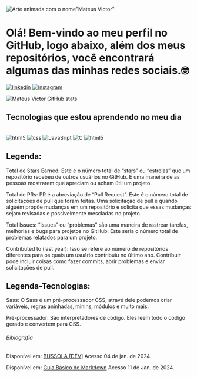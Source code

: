 
![Arte animada com o nome"Mateus VIctor"](https://github.com/Mateusvct1/Mateusvct1/blob/main/arte%20animada.gif)

# **Olá! Bem-vindo ao meu perfil no GitHub, logo abaixo, além dos meus repositórios, você encontrará algumas das minhas redes sociais.🤓**

[![linkedin](https://img.shields.io/badge/LinkedIn-0077B5?style=for-the-badge&logo=linkedin&logoColor=white)](https://www.linkedin.com/in/mateusvct1/)
[![Instagram](https://img.shields.io/badge/Instagram-E4405F?style=for-the-badge&logo=instagram&logoColor=white)](https://www.instagram.com/mateusvct1//)

![Mateus Victor GitHub stats](https://github-readme-stats.vercel.app/api?username=Mateusvct1&show_icons=true&theme=dark)

## Tecnologias que estou aprendendo no meu dia

<div style="display: inline-block"><br/>
<img style= "align: center" alt="html5" src="https://img.shields.io/badge/HTML5-E34F26?style=for-the-badge&logo=html5&logoColor=white">
<img style= "align: center" alt="css" src="https://img.shields.io/badge/CSS3-1572B6?style=for-the-badge&logo=css3&logoColor=white" >
<img style= "align: center" alt="JavaSript" src="https://img.shields.io/badge/JavaScript-323330?style=for-the-badge&logo=javascript&logoColor=F7DF1E" >
<img style= "align: center" alt="C" src="https://img.shields.io/badge/C-00599C?style=for-the-badge&logo=c&logoColor=white" >
<img style= "align: center" alt="html5" src="https://img.shields.io/badge/Sass-CC6699?style=for-the-badge&logo=sass&logoColor=white">
 
## Legenda:
<p>
  Total de Stars Earned: Este é o número total de “stars” ou “estrelas” que um repositório recebeu de outros usuários no GitHub. É uma maneira de as pessoas mostrarem que apreciam ou acham útil um projeto.
</p>
<p>
Total de PRs: PR é a abreviação de “Pull Request”. Este é o número total de solicitações de pull que foram feitas. Uma solicitação de pull é quando alguém propõe mudanças em um repositório e solicita que essas mudanças sejam revisadas e possivelmente mescladas no projeto.
</p>
<p>
Total Issues: “Issues” ou “problemas” são uma maneira de rastrear tarefas, melhorias e bugs para projetos no GitHub. Este seria o número total de problemas relatados para um projeto.
</p>
<p>
Contributed to (last year): Isso se refere ao número de repositórios diferentes para os quais um usuário contribuiu no último ano. Contribuir pode incluir coisas como fazer commits, abrir problemas e enviar solicitações de pull.
</p>

## Legenda-Tecnologias:
<p>
Sass:
O Sass é um pré-processador CSS, atravé dele podemos criar variáveis, regras aninhadas, minins, módulos e muito mais.
</p>
<p>
Pré-processador:
São interpretadores de código. Eles leem todo o código gerado e convertem para CSS.
</p>

###### Bibiografia

Disponível em: [BUSSOLA  [DEV]](https://www.youtube.com/watch?v=AVaj5tZ-SEo&list=PLEBYKM1xzmIPGBtBRU7aTqMZFbj2H3xqo&index=1&ab_channel=BUSSOLA%5BDEV%5D) Acesso 04 de jan. de 2024.

Disponível em: [Guia Básico de Markdown](https://docs.pipz.com/central-de-ajuda/learning-center/guia-basico-de-markdown#open) Acesso 11 de Jan. de 2024.








